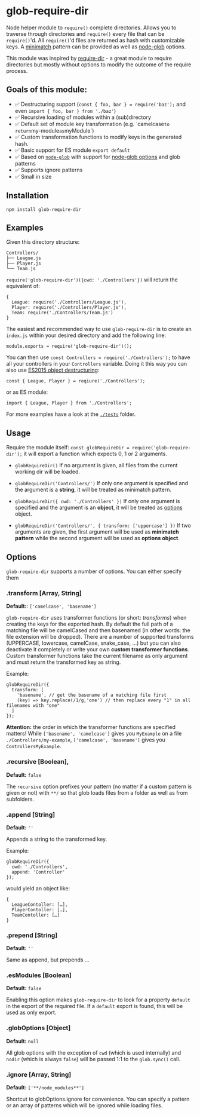 # glob-require-dir

Node helper module to `require()` complete directories. Allows you to traverse through directories and `require()` every file that can be `require()`'d. All `require()`'d files are returned as hash with customizable keys. A [minimatch](https://github.com/isaacs/minimatch) pattern can be provided as well as [node-glob](https://github.com/isaacs/node-glob#options) options.

This module was inspired by [require-dir](https://www.npmjs.com/package/require-dir) - a great module to require directories but mostly without options to modify the outcome of the require process.

## Goals of this module: 
- ✅ Destructuring support (`const { foo, bar } = require('baz');` and even `import { foo, bar } from './baz'`)
- ✅ Recursive loading of modules within a (sub)directory
- ✅ Default set of module key transformation (e.g. ´camelcase` to return `my-module` as `myModule`)
- ✅ Custom transformation functions to modify keys in the generated hash.
- ✅ Basic support for ES module `export default`
- ✅ Based on [`node-glob`](https://github.com/isaacs/node-glob) with support for [node-glob options](https://github.com/isaacs/node-glob#options) and glob patterns
- ✅ Supports ignore patterns
- ✅ Small in size

## Installation

`npm install glob-require-dir`

## Examples
Given this directory structure:

```
Controllers/
├── League.js
├── Player.js
└── Team.js
```

`require('glob-require-dir')({cwd: './Controllers'})` will return the equivalent of:

```
{ 
  League: require('./Controllers/League.js'), 
  Player: require('./Controllers/Player.js'), 
  Team: require('./Controllers/Team.js') 
}
```

The easiest and recommended way to use `glob-require-dir` is to create an `index.js` within your desired directory and add the following line:

```
module.exports = require('glob-require-dir')();
```

You can then use `const Controllers = require('./Controllers');` to have all your controllers in your `Controllers` variable. Doing it this way you can also use [ES2015 object destructuring](http://www.2ality.com/2015/01/es6-destructuring.html):

```
const { League, Player } = reqiure('./Controllers');
```
or as ES module:
```
import { League, Player } from './Controllers';
```

For more examples have a look at the [`./tests`](./tests) folder.

## Usage

Require the module itself:
`const globRequireDir = require('glob-require-dir');`
it will export a function which expects 0, 1 or 2 arguments. 

- `globRequireDir()`
If no argument is given, all files from the current working dir will be loaded.

- `globRequireDir('Controllers/')`
If only one argument is specified and the argument is a **string**, it will be treated as minimatch pattern.

- `globRequireDir({ cwd: './Controllers' })`
If only one argument is specified and the argument is an **object**, it will be treated as [options](#Options) object.

- `globRequireDir('Controllers/', { transform: ['uppercase'] })`
If two arguments are given, the first argument will be used as **minimatch pattern** while the second argument will be used as **options object**.

## Options

`glob-require-dir` supports a number of options. You can either specify them 

### .transform [Array, String]
**Default:**: `['camelcase', 'basename']`

`glob-require-dir` uses transformer functions (or short: *transforms*) when creating the keys for the exported hash. By default the full path of a matching file will be camelCased and then basenamed (in other words: the file extension will be dropped). There are a number of supported transforms (UPPERCASE, lowercase, camelCase, snake_case, …) but you can also deactivate it completely or write your own **custom transformer functions**. Custom transformer functions take the current filename as only argument and must return the transformed key as string. 

Example: 
```
globRequireDir({
  transform: [
    'basename', // get the basename of a matching file first
    (key) => key.replace(/1/g,'one') // then replace every "1" in all filenames with "one"
  ]
}); 
```

**Attention:** the order in which the transformer functions are specified matters! While `['basename', 'camelcase']` gives you `MyExample` on a file `./Controllers/my-example`, `['camelcase', 'basename']` gives you `ControllersMyExample`.

### .recursive [Boolean], 
**Default:** `false`

The `recursive` option prefixes your pattern (no matter if a custom pattern is given or not) with `**/` so that glob loads files from a folder as well as from subfolders.


### .append [String]
**Default:** `''`

Appends a string to the transformed key. 

Example:
```
globRequireDir({ 
  cwd: './Controllers',
  append: 'Controller'
});
```
would yield an object like:
```
{ 
  LeagueContoller: […], 
  PlayerContoller: […], 
  TeamContoller: […] 
}
```

### .prepend [String]
**Default:** `''`

Same as append, but prepends …

### .esModules [Boolean]
**Default:** `false`

Enabling this option makes `glob-require-dir` to look for a property `default` in the export of the required file. If a `default` export is found, this will be used as only export.

### .globOptions [Object]
**Default:** `null`

All glob options with the exception of `cwd` (which is used internally) and `nodir` (which is always `false`) will be passed 1:1 to the `glob.sync()` call.

### .ignore [Array, String]
**Default:** `['**/node_modules**']`

Shortcut to globOptions.ignore for convenience. You can specify a pattern or an array of patterns which will be ignored while loading files.
